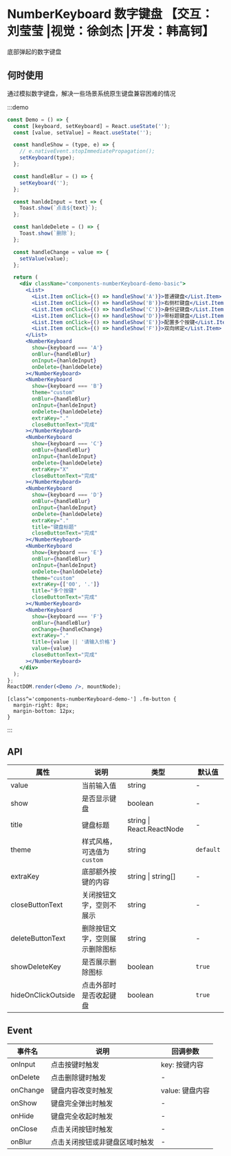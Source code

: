 # NumberKeyboard 数字键盘 【交互：刘莹莹 |视觉：徐剑杰 |开发：韩高钶】

底部弹起的数字键盘

## 何时使用

通过模拟数字键盘，解决一些场景系统原生键盘兼容困难的情况

:::demo

```jsx
const Demo = () => {
  const [keyboard, setKeyboard] = React.useState('');
  const [value, setValue] = React.useState('');

  const handleShow = (type, e) => {
    // e.nativeEvent.stopImmediatePropagation();
    setKeyboard(type);
  };

  const handleBlur = () => {
    setKeyboard('');
  };

  const hanldeInput = text => {
    Toast.show(`点击${text}`);
  };

  const hanldeDelete = () => {
    Toast.show(`删除`);
  };

  const handleChange = value => {
    setValue(value);
  };

  return (
    <div className="components-numberKeyboard-demo-basic">
      <List>
        <List.Item onClick={() => handleShow('A')}>普通键盘</List.Item>
        <List.Item onClick={() => handleShow('B')}>右侧栏键盘</List.Item>
        <List.Item onClick={() => handleShow('C')}>身份证键盘</List.Item>
        <List.Item onClick={() => handleShow('D')}>带标题键盘</List.Item>
        <List.Item onClick={() => handleShow('E')}>配置多个按键</List.Item>
        <List.Item onClick={() => handleShow('F')}>双向绑定</List.Item>
      </List>
      <NumberKeyboard
        show={keyboard === 'A'}
        onBlur={handleBlur}
        onInput={hanldeInput}
        onDelete={hanldeDelete}
      ></NumberKeyboard>
      <NumberKeyboard
        show={keyboard === 'B'}
        theme="custom"
        onBlur={handleBlur}
        onInput={hanldeInput}
        onDelete={hanldeDelete}
        extraKey="."
        closeButtonText="完成"
      ></NumberKeyboard>
      <NumberKeyboard
        show={keyboard === 'C'}
        onBlur={handleBlur}
        onInput={hanldeInput}
        onDelete={hanldeDelete}
        extraKey="X"
        closeButtonText="完成"
      ></NumberKeyboard>
      <NumberKeyboard
        show={keyboard === 'D'}
        onBlur={handleBlur}
        onInput={hanldeInput}
        onDelete={hanldeDelete}
        extraKey="."
        title="键盘标题"
        closeButtonText="完成"
      ></NumberKeyboard>
      <NumberKeyboard
        show={keyboard === 'E'}
        onBlur={handleBlur}
        onInput={hanldeInput}
        onDelete={hanldeDelete}
        theme="custom"
        extraKey={['00', '.']}
        title="多个按键"
        closeButtonText="完成"
      ></NumberKeyboard>
      <NumberKeyboard
        show={keyboard === 'F'}
        onBlur={handleBlur}
        onChange={handleChange}
        extraKey="."
        title={value || '请输入价格'}
        value={value}
        closeButtonText="完成"
      ></NumberKeyboard>
    </div>
  );
};
ReactDOM.render(<Demo />, mountNode);
```

```less
[class^='components-numberKeyboard-demo-'] .fm-button {
  margin-right: 8px;
  margin-bottom: 12px;
}
```

:::

## API

| 属性               | 说明                           | 类型                      | 默认值    |
| ------------------ | ------------------------------ | ------------------------- | --------- |
| value              | 当前输入值                     | string                    | -         |
| show               | 是否显示键盘                   | boolean                   | -         |
| title              | 键盘标题                       | string \| React.ReactNode | -         |
| theme              | 样式风格，可选值为`custom`     | string                    | `default` |
| extraKey           | 底部额外按键的内容             | string \| string[]        | -         |
| closeButtonText    | 关闭按钮文字，空则不展示       | string                    | -         |
| deleteButtonText   | 删除按钮文字，空则展示删除图标 | string                    | -         |
| showDeleteKey      | 是否展示删除图标               | boolean                   | `true`    |
| hideOnClickOutside | 点击外部时是否收起键盘         | boolean                   | `true`    |

## Event

| 事件名   | 说明                           | 回调参数        |
| -------- | ------------------------------ | --------------- |
| onInput  | 点击按键时触发                 | key: 按键内容   |
| onDelete | 点击删除键时触发               | -               |
| onChange | 键盘内容改变时触发             | value: 键盘内容 |
| onShow   | 键盘完全弹出时触发             | -               |
| onHide   | 键盘完全收起时触发             | -               |
| onClose  | 点击关闭按钮时触发             | -               |
| onBlur   | 点击关闭按钮或非键盘区域时触发 | -               |
